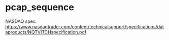 # pcap_sequence
NASDAQ spec: https://www.nasdaqtrader.com/content/technicalsupport/specifications/dataproducts/NQTVITCHspecification.pdf
